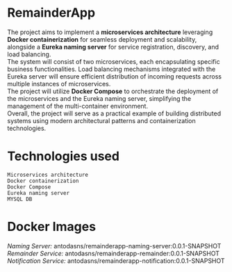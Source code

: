 # RemainderApp
The project aims to implement a **microservices architecture** leveraging **Docker containerization** for seamless deployment and scalability, alongside a **Eureka naming server** for service registration, discovery, and load balancing. <br>The system will consist of two microservices, each encapsulating specific business functionalities. Load balancing mechanisms integrated with the Eureka server will ensure efficient distribution of incoming requests across multiple instances of microservices.
<br>The project will utilize **Docker Compose** to orchestrate the deployment of the microservices and the Eureka naming server, simplifying the management of the multi-container environment.
<br> Overall, the project will serve as a practical example of building distributed systems using modern architectural patterns and containerization technologies.

# Technologies used
    Microservices architecture
    Docker containerization
    Docker Compose
    Eureka naming server
    MYSQL DB

# Docker Images

*Naming Server:* antodasns/remainderapp-naming-server:0.0.1-SNAPSHOT <br>
*Remainder Service:* antodasns/remainderapp-remainder:0.0.1-SNAPSHOT <br>
*Notification Service:* antodasns/remainderapp-notification:0.0.1-SNAPSHOT 
